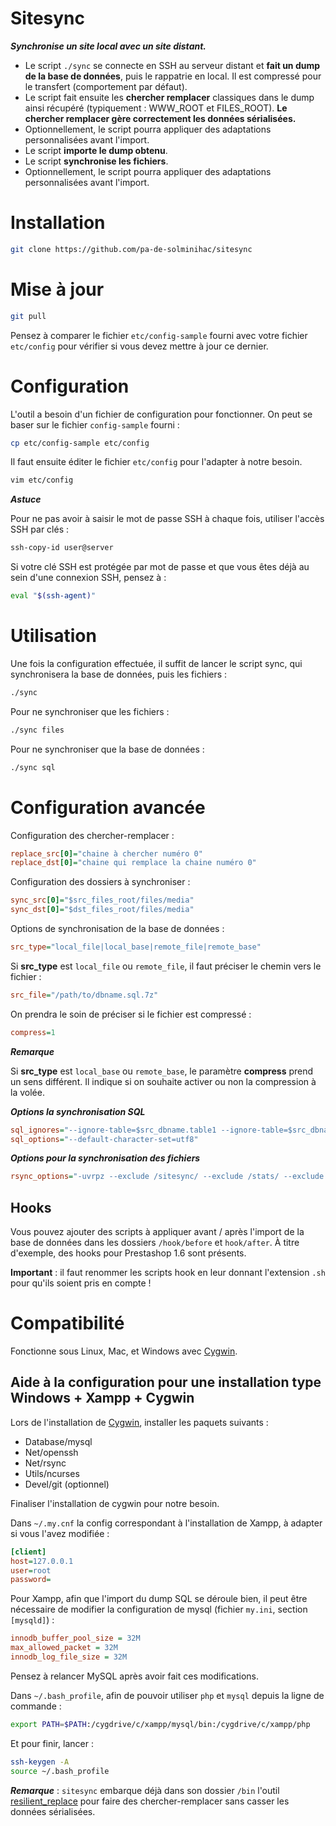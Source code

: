 Sitesync
===

***Synchronise un site local avec un site distant.***

* Le script ```./sync``` se connecte en SSH au serveur distant et **fait un dump de la base de données**, puis le rappatrie en local. Il est compressé pour le transfert (comportement par défaut).
* Le script fait ensuite les **chercher remplacer** classiques dans le dump ainsi récupéré (typiquement : WWW_ROOT et FILES_ROOT). **Le chercher remplacer gère correctement les données sérialisées.**
* Optionnellement, le script pourra appliquer des adaptations personnalisées avant l'import.
* Le script **importe le dump obtenu**.
* Le script **synchronise les fichiers**.
* Optionnellement, le script pourra appliquer des adaptations personnalisées avant l'import.

Installation
===

```bash
git clone https://github.com/pa-de-solminihac/sitesync
```

Mise à jour
===

```bash
git pull
```

Pensez à comparer le fichier `etc/config-sample` fourni avec votre fichier `etc/config` pour vérifier si vous devez mettre à jour ce dernier.

Configuration
===

L'outil a besoin d'un fichier de configuration pour fonctionner. On peut se baser sur le fichier `config-sample` fourni :
```bash
cp etc/config-sample etc/config
```

Il faut ensuite éditer le fichier `etc/config` pour l'adapter à notre besoin.

```bash
vim etc/config
```

***Astuce***

Pour ne pas avoir à saisir le mot de passe SSH à chaque fois, utiliser l'accès SSH par clés :

```bash
ssh-copy-id user@server
```

Si votre clé SSH est protégée par mot de passe et que vous êtes déjà au sein d'une connexion SSH, pensez à :

```bash
eval "$(ssh-agent)"
```

Utilisation
===

Une fois la configuration effectuée, il suffit de lancer le script sync, qui synchronisera la base de données, puis les fichiers :

```bash
./sync
```

Pour ne synchroniser que les fichiers :

```bash
./sync files
```

Pour ne synchroniser que la base de données :
```bash
./sync sql
```

Configuration avancée
===

Configuration des chercher-remplacer : 
```ini
replace_src[0]="chaine à chercher numéro 0"
replace_dst[0]="chaine qui remplace la chaine numéro 0"
```

Configuration des dossiers à synchroniser :
```ini
sync_src[0]="$src_files_root/files/media"
sync_dst[0]="$dst_files_root/files/media"
```

Options de synchronisation de la base de données :
```ini
src_type="local_file|local_base|remote_file|remote_base"
```

Si __src_type__ est `local_file` ou `remote_file`, il faut préciser le chemin vers le fichier :
```ini
src_file="/path/to/dbname.sql.7z"
```

On prendra le soin de préciser si le fichier est compressé :
```ini
compress=1
```

***Remarque***

Si __src_type__ est `local_base` ou `remote_base`, le paramètre __compress__ prend un sens différent. Il indique si on souhaite activer ou non la compression à la volée.

***Options la synchronisation SQL***

```ini
sql_ignores="--ignore-table=$src_dbname.table1 --ignore-table=$src_dbname.table2 "
sql_options="--default-character-set=utf8"
```

***Options pour la synchronisation des fichiers***

```ini
rsync_options="-uvrpz --exclude /sitesync/ --exclude /stats/ --exclude .git/ --exclude .svn/ --exclude .cvs/ "
```

Hooks
---

Vous pouvez ajouter des scripts à appliquer avant / après l'import de la base de données dans les dossiers `/hook/before` et `hook/after`. À titre d'exemple, des hooks pour Prestashop 1.6 sont présents. 

__Important__ : il faut renommer les scripts hook en leur donnant l'extension `.sh` pour qu'ils soient pris en compte !

Compatibilité
===

Fonctionne sous Linux, Mac, et Windows avec [Cygwin](http://cygwin.com/install.html).

Aide à la configuration pour une installation type Windows + Xampp + Cygwin
---

Lors de l'installation de [Cygwin](http://cygwin.com/install.html), installer les paquets suivants : 
- Database/mysql
- Net/openssh
- Net/rsync
- Utils/ncurses
- Devel/git (optionnel)

Finaliser l'installation de cygwin pour notre besoin.

Dans `~/.my.cnf` la config correspondant à l'installation de Xampp, à adapter si vous l'avez modifiée :
```ini
[client]
host=127.0.0.1
user=root
password=
```

Pour Xampp, afin que l'import du dump SQL se déroule bien, il peut être nécessaire de modifier la configuration de mysql (fichier `my.ini`, section `[mysqld]`) : 
```ini
innodb_buffer_pool_size = 32M
max_allowed_packet = 32M
innodb_log_file_size = 32M
```
Pensez à relancer MySQL après avoir fait ces modifications.

Dans `~/.bash_profile`, afin de pouvoir utiliser `php` et `mysql` depuis la ligne de commande : 
```bash
export PATH=$PATH:/cygdrive/c/xampp/mysql/bin:/cygdrive/c/xampp/php
```

Et pour finir, lancer :

```bash
ssh-keygen -A
source ~/.bash_profile
```

***Remarque*** : `sitesync` embarque déjà dans son dossier ```/bin``` l'outil [resilient_replace](https://github.com/pa-de-solminihac/resilient_replace) pour faire des chercher-remplacer sans casser les données sérialisées.
